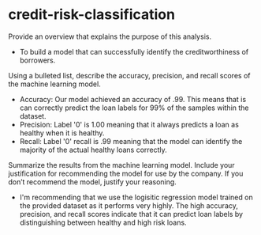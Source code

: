 # credit-risk-classification

Provide an overview that explains the purpose of this analysis.
- To build a model that can successfully identify the creditworthiness of borrowers.

Using a bulleted list, describe the accuracy, precision, and recall scores of the machine learning model. 
- Accuracy: Our model achieved an accuracy of .99. This means that is can correctly predict the loan labels for 99% of the samples within the dataset. 
- Precision: Label '0' is 1.00 meaning that it always predicts a loan as healthy when it is healthy. 
- Recall: Label '0' recall is .99 meaning that the model can identify the majority of the actual healthy loans correctly. 

Summarize the results from the machine learning model. Include your justification for recommending the model for use by the company. If you don’t recommend the model, justify your reasoning.
- I'm recommending that we use the logisitic regression model trained on the provided dataset as it performs very highly. The high accuracy, precision, and recall scores indicate that it can predict loan labels by distinguishing between healthy and high risk loans. 
